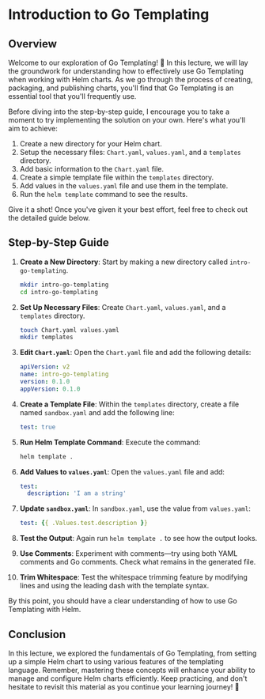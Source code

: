 # Introduction to Go Templating

## Overview

Welcome to our exploration of Go Templating! 🎉 In this lecture, we will lay the groundwork for understanding how to effectively use Go Templating when working with Helm charts. As we go through the process of creating, packaging, and publishing charts, you'll find that Go Templating is an essential tool that you'll frequently use.

Before diving into the step-by-step guide, I encourage you to take a moment to try implementing the solution on your own. Here's what you'll aim to achieve:

1. Create a new directory for your Helm chart.
2. Setup the necessary files: `Chart.yaml`, `values.yaml`, and a `templates` directory.
3. Add basic information to the `Chart.yaml` file.
4. Create a simple template file within the `templates` directory.
5. Add values in the `values.yaml` file and use them in the template.
6. Run the `helm template` command to see the results.

Give it a shot! Once you've given it your best effort, feel free to check out the detailed guide below.

## Step-by-Step Guide

1. **Create a New Directory**: Start by making a new directory called `intro-go-templating`.

   ```bash
   mkdir intro-go-templating
   cd intro-go-templating
   ```

2. **Set Up Necessary Files**: Create `Chart.yaml`, `values.yaml`, and a `templates` directory.

   ```bash
   touch Chart.yaml values.yaml
   mkdir templates
   ```

3. **Edit `Chart.yaml`**: Open the `Chart.yaml` file and add the following details:

   ```yaml
   apiVersion: v2
   name: intro-go-templating
   version: 0.1.0
   appVersion: 0.1.0
   ```

4. **Create a Template File**: Within the `templates` directory, create a file named `sandbox.yaml` and add the following line:

   ```yaml
   test: true
   ```

5. **Run Helm Template Command**: Execute the command:

   ```bash
   helm template .
   ```

6. **Add Values to `values.yaml`**: Open the `values.yaml` file and add:

   ```yaml
   test:
     description: 'I am a string'
   ```

7. **Update `sandbox.yaml`**: In `sandbox.yaml`, use the value from `values.yaml`:

   ```yaml
   test: {{ .Values.test.description }}
   ```

8. **Test the Output**: Again run `helm template .` to see how the output looks.

9. **Use Comments**: Experiment with comments—try using both YAML comments and Go comments. Check what remains in the generated file.

10. **Trim Whitespace**: Test the whitespace trimming feature by modifying lines and using the leading dash with the template syntax.

By this point, you should have a clear understanding of how to use Go Templating with Helm.

## Conclusion

In this lecture, we explored the fundamentals of Go Templating, from setting up a simple Helm chart to using various features of the templating language. Remember, mastering these concepts will enhance your ability to manage and configure Helm charts efficiently. Keep practicing, and don't hesitate to revisit this material as you continue your learning journey! 🌟